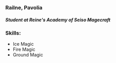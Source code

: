 ### Railne, Pavolia
##### *Student at Reine's Academy of Seiso Magecraft* 

### Skills:
* Ice Magic
* Fire Magic
* Ground Magic
    
